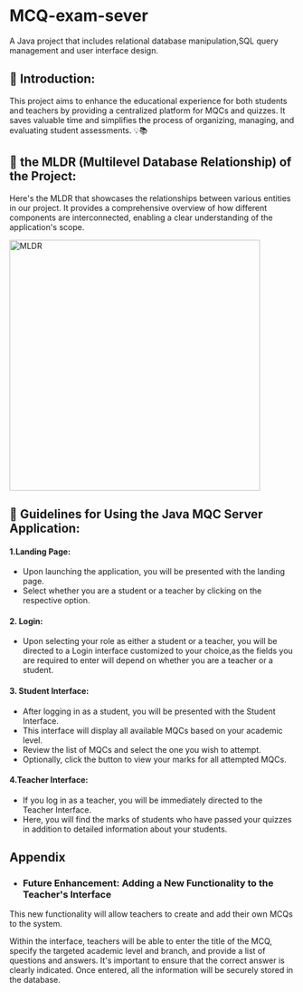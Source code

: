 
# MCQ-exam-sever

A Java project that includes relational database manipulation,SQL query management and user interface design.




## 🚀 Introduction:

This project aims to enhance the educational experience for both students and teachers by providing a centralized platform for MQCs and quizzes. It saves valuable time and simplifies the process of organizing, managing, and evaluating student assessments. 💡📚



## 📃 the MLDR (Multilevel Database Relationship) of the Project:

Here's the MLDR that showcases the relationships between various entities in our project. It provides a comprehensive overview of how different components are interconnected, enabling a clear understanding of the application's scope.

<img width="443" alt="MLDR" src="https://github.com/HafsaTATA/MCQ-exam-sever/assets/120058921/bfa87594-9250-4e7c-b310-fb0e2cb45591">


## 🔑 Guidelines for Using the Java MQC Server Application:

#### 1.Landing Page: 
- Upon launching the application, you will be presented with the landing page.
- Select whether you are a student or a teacher by clicking on the respective option.

#### 2. Login:
- Upon selecting your role as either a student or a teacher, you will be directed to a Login interface customized to your choice,as the fields you are required to enter will depend on whether you are a teacher or a student. 

#### 3. Student Interface:
- After logging in as a student, you will be presented with the Student Interface.
- This interface will display all available MQCs based on your academic level.
- Review the list of MQCs and select the one you wish to attempt.
- Optionally, click the button to view your marks for all attempted MQCs.

#### 4.Teacher Interface:
- If you log in as a teacher, you will be immediately directed to the Teacher Interface.
- Here, you will find the marks of students who have passed your quizzes in addition to detailed information about your students.





## Appendix
 - ### Future Enhancement: Adding a New Functionality to the Teacher's Interface

This new functionality will allow teachers to create and add their own MCQs to the system.

Within the interface, teachers will be able to enter the title of the MCQ, specify the targeted academic level and branch, and provide a list of questions and answers. It's important to ensure that the correct answer is clearly indicated. Once entered, all the information will be securely stored in the database.

